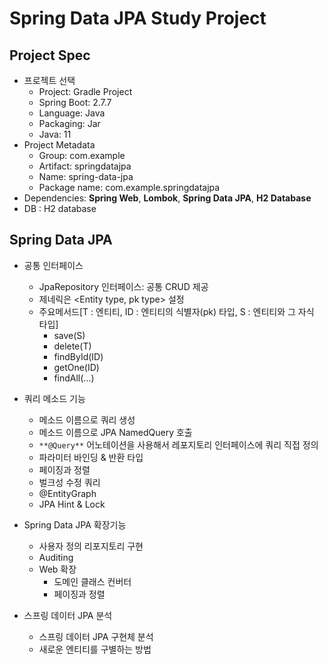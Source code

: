 # Spring Data JPA Study Project

## Project Spec
- 프로젝트 선택
    - Project: Gradle Project
    - Spring Boot: 2.7.7
    - Language: Java
    - Packaging: Jar
    - Java: 11
- Project Metadata
  - Group: com.example
  - Artifact: springdatajpa
  - Name: spring-data-jpa
  - Package name: com.example.springdatajpa
- Dependencies: **Spring Web**, **Lombok**, **Spring Data JPA**, **H2 Database**
- DB : H2 database

## Spring Data JPA
- 공통 인터페이스
  - JpaRepository 인터페이스: 공통 CRUD 제공
  - 제네릭은 <Entity type, pk type> 설정
  - 주요메서드[T : 엔티티, ID : 엔티티의 식별자(pk) 타입, S : 엔티티와 그 자식 타입]
    - save(S)
    - delete(T)
    - findById(ID)
    - getOne(ID)
    - findAll(...)

- 쿼리 메소드 기능
  - 메소드 이름으로 쿼리 생성
  - 메소드 이름으로 JPA NamedQuery 호출
  - `**@Query**` 어노테이션을 사용해서 레포지토리 인터페이스에 쿼리 직접 정의
  - 파라미터 바인딩 & 반환 타입
  - 페이징과 정렬
  - 벌크성 수정 쿼리
  - @EntityGraph
  - JPA Hint & Lock

- Spring Data JPA 확장기능
  - 사용자 정의 리포지토리 구현
  - Auditing
  - Web 확장 
    - 도메인 클래스 컨버터
    - 페이징과 정렬

- 스프링 데이터 JPA 분석
  - 스프링 데이터 JPA 구현체 분석
  - 새로운 엔티티를 구별하는 방법
